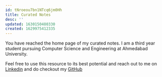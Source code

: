 ```yaml
---
id: tNroeou7bn1NTcq6jm0Hh
title: Curated Notes
desc: ''
updated: 1630150480330
created: 1629975412335
---
```


You have reached the home page of my curated notes. I am a third year student pursuing Computer Science and Engineering at Ahmedabad University.

Feel free to use this resource to its best potential and reach out to me on [Linkedin](https://www.linkedin.com/in/sameep-vani/) and do checkout my [GitHub](https://github.com/Sameep1234)
